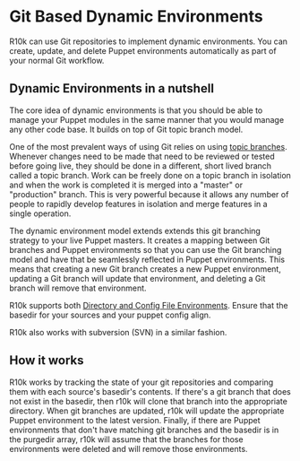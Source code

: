 Git Based Dynamic Environments
==============================

R10k can use Git repositories to implement dynamic environments. You can create,
update, and delete Puppet environments automatically as part of your normal Git
workflow.

Dynamic Environments in a nutshell
----------------------------------

The core idea of dynamic environments is that you should be able to manage your
Puppet modules in the same manner that you would manage any other code base. It
builds on top of Git topic branch model.

[git-topic-branching]: http://git-scm.com/book/en/Git-Branching-Branching-Workflows#Topic-Branches "Git Topic Branches"

One of the most prevalent ways of using Git relies on using [topic branches][git-topic-branching].
Whenever changes need to be made that need to be reviewed or tested before going
live, they should be done in a different, short lived branch called a topic
branch. Work can be freely done on a topic branch in isolation and when the work
is completed it is merged into a "master" or "production" branch. This is very
powerful because it allows any number of people to rapidly develop features in
isolation and merge features in a single operation.

The dynamic environment model extends extends this git branching strategy to
your live Puppet masters. It creates a mapping between Git branches and Puppet
environments so that you can use the Git branching model and have that be
seamlessly reflected in Puppet environments. This means that creating a new Git
branch creates a new Puppet environment, updating a Git branch will update that
environment, and deleting a Git branch will remove that environment.

R10k supports both [Directory and Config File Environments](https://docs.puppetlabs.com/puppet/latest/reference/environments.html).
Ensure that the basedir for your sources and your puppet config align.

R10k also works with subversion (SVN) in a similar fashion.

How it works
------------

R10k works by tracking the state of your git repositories and comparing them
with each source's basedir's contents. If there's a git branch that does not
exist in the basedir, then r10k will clone that branch into the appropriate
directory. When git branches are updated, r10k will update the appropriate
Puppet environment to the latest version. Finally, if there are Puppet
environments that don't have matching git branches and the basedir is in the
purgedir array, r10k will assume that the branches for those environments were
deleted and will remove those environments.

